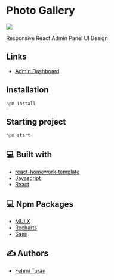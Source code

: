 # Photo Gallery
![](https://github.com/fehmituran/goit-js-hw-11/blob/main/src/img/reactAdminDashboard.gif)


Responsive React Admin Panel UI Design

## Links

- [Admin Dashboard](https://fehmituran.github.io/React-Admin-Dashboard)

## Installation

```
npm install
```

## Starting project

```
npm start
```  


## :computer: Built with

- [react-homework-template](https://github.com/goitacademy/react-homework-template)
- [Javascript](https://javascript.info/)
- [React](https://react.dev/learn)


## :computer: Npm Packages

- [MUI X](https://mui.com/x/react-data-grid/getting-started/)
- [Recharts](https://recharts.org/en-US/guide/installation)
- [Sass](https://sass-lang.com/install/)


## :writing_hand: Authors

- [Fehmi Turan](https://github.com/fehmituran)
